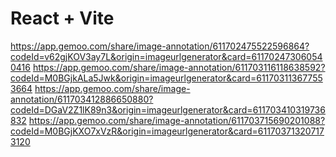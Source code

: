 # React + Vite

https://app.gemoo.com/share/image-annotation/611702475522596864?codeId=v62gjKOV3ay7L&origin=imageurlgenerator&card=611702473060540416 
https://app.gemoo.com/share/image-annotation/611703116118638592?codeId=M0BGjkALa5Jwk&origin=imageurlgenerator&card=611703113677553664 
https://app.gemoo.com/share/image-annotation/611703412886650880?codeId=DGaV2Z1lK89n3&origin=imageurlgenerator&card=611703410319736832 
https://app.gemoo.com/share/image-annotation/611703715690201088?codeId=M0BGjKXO7xVzR&origin=imageurlgenerator&card=611703713207173120
